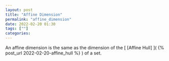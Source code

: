 ```yaml
---
layout: post
title: "Affine Dimension"
permalink: "affine_dimension"
date: 2022-02-20 01:30
tags: [""]
categories:
---
```


An affine dimension is the same as the dimension of the [ [Affine Hull] ]( {% post_url 2022-02-20-affine_hull %} ) of a set.
